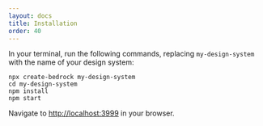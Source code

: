 ```yaml
---
layout: docs
title: Installation
order: 40
---
```

In your terminal, run the following commands, replacing `my-design-system` with the name of your design system:

```
npx create-bedrock my-design-system 
cd my-design-system 
npm install 
npm start 
```
Navigate to <http://localhost:3999> in your browser.
